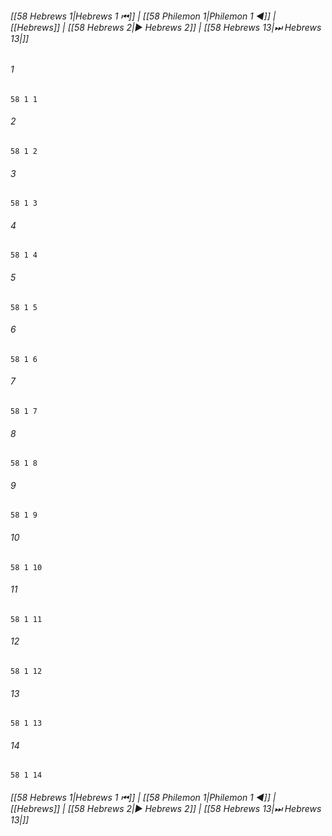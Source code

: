 
###### [[58 Hebrews 1|Hebrews 1 ⏮]] | [[58 Philemon 1|Philemon 1 ◀]] | [[Hebrews]] | [[58 Hebrews 2|▶ Hebrews 2]] | [[58 Hebrews 13|⏭ Hebrews 13|]]

###### 1
``` verse
58 1 1 
```
###### 2
``` verse
58 1 2 
```
###### 3
``` verse
58 1 3 
```
###### 4
``` verse
58 1 4 
```
###### 5
``` verse
58 1 5 
```
###### 6
``` verse
58 1 6 
```
###### 7
``` verse
58 1 7 
```
###### 8
``` verse
58 1 8 
```
###### 9
``` verse
58 1 9 
```
###### 10
``` verse
58 1 10 
```
###### 11
``` verse
58 1 11 
```
###### 12
``` verse
58 1 12 
```
###### 13
``` verse
58 1 13 
```
###### 14
``` verse
58 1 14 
```

###### [[58 Hebrews 1|Hebrews 1 ⏮]] | [[58 Philemon 1|Philemon 1 ◀]] | [[Hebrews]] | [[58 Hebrews 2|▶ Hebrews 2]] | [[58 Hebrews 13|⏭ Hebrews 13|]]

